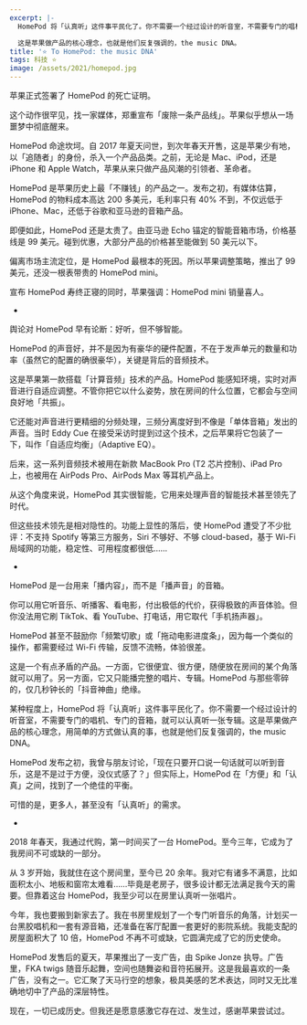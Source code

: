 ```yaml
---
excerpt: |-
  HomePod 将「认真听」这件事平民化了。你不需要一个经过设计的听音室，不需要专门的唱机、专门的音箱，就可以认真听一张专辑。

  这是苹果做产品的核心理念，也就是他们反复强调的，the music DNA。
title: '⭐️ To HomePod: the music DNA'
tags: 科技 ⭐️
image: /assets/2021/homepod.jpg
---
```


苹果正式签署了 HomePod 的死亡证明。

这个动作很罕见，找一家媒体，郑重宣布「废除一条产品线」。苹果似乎想从一场噩梦中彻底醒来。

HomePod 命途坎坷。自 2017 年夏天问世，到次年春天开售，这是苹果少有地，以「追随者」的身份，杀入一个产品品类。之前，无论是 Mac、iPod，还是 iPhone 和 Apple Watch，苹果从来只做产品风潮的引领者、革命者。

HomePod 是苹果历史上最「不赚钱」的产品之一。发布之初，有媒体估算，HomePod 的物料成本高达 200 多美元，毛利率只有 40% 不到，不仅远低于 iPhone、Mac，还低于谷歌和亚马逊的音箱产品。

即便如此，HomePod 还是太贵了。由亚马逊 Echo 锚定的智能音箱市场，价格基线是 99 美元。碰到优惠，大部分产品的价格甚至能做到 50 美元以下。

偏离市场主流定位，是 HomePod 最根本的死因。所以苹果调整策略，推出了 99 美元，还没一根表带贵的 HomePod mini。

宣布 HomePod 寿终正寝的同时，苹果强调：HomePod mini 销量喜人。

-

舆论对 HomePod 早有论断：好听，但不够智能。

HomePod 的声音好，并不是因为有豪华的硬件配置，不在于发声单元的数量和功率（虽然它的配置的确很豪华），关键是背后的音频技术。

这是苹果第一款搭载「计算音频」技术的产品。HomePod 能感知环境，实时对声音进行自适应调整。不管你把它以什么姿势，放在房间的什么位置，它都会与空间良好地「共振」。

它还能对声音进行更精细的分频处理，三频分离度好到不像是「单体音箱」发出的声音。当时 Eddy Cue 在接受采访时提到过这个技术，之后苹果将它包装了一下，叫作「自适应均衡」（Adaptive EQ）。

后来，这一系列音频技术被用在新款 MacBook Pro (T2 芯片控制)、iPad Pro 上，也被用在 AirPods Pro、AirPods Max 等耳机产品上。

从这个角度来说，HomePod 其实很智能，它用来处理声音的智能技术甚至领先了时代。

但这些技术领先是相对隐性的。功能上显性的落后，使 HomePod 遭受了不少批评：不支持 Spotify 等第三方服务，Siri 不够好、不够 cloud-based，基于 Wi-Fi 局域网的功能，稳定性、可用程度都很低……

-

HomePod 是一台用来「播内容」，而不是「播声音」的音箱。

你可以用它听音乐、听播客、看电影，付出极低的代价，获得极致的声音体验。但你没法用它刷 TikTok、看 YouTube、打电话，用它取代「手机扬声器」。

HomePod 甚至不鼓励你「频繁切歌」或「拖动电影进度条」，因为每一个类似的操作，都需要经过 Wi-Fi 传输，反馈不流畅，体验很差。

这是一个有点矛盾的产品。一方面，它很便宜、很方便，随便放在房间的某个角落就可以用了。另一方面，它又只能播完整的唱片、专辑。HomePod 与那些零碎的，仅几秒钟长的「抖音神曲」绝缘。

某种程度上，HomePod 将「认真听」这件事平民化了。你不需要一个经过设计的听音室，不需要专门的唱机、专门的音箱，就可以认真听一张专辑。这是苹果做产品的核心理念，用简单的方式做认真的事，也就是他们反复强调的，the music DNA。

HomePod 发布之初，我曾与朋友讨论，「现在只要开口说一句话就可以听到音乐，这是不是过于方便，没仪式感了？」但实际上，HomePod 在「方便」和「认真」之间，找到了一个绝佳的平衡。

可惜的是，更多人，甚至没有「认真听」的需求。

-

2018 年春天，我通过代购，第一时间买了一台 HomePod。至今三年，它成为了我房间不可或缺的一部分。

从 3 岁开始，我就住在这个房间里，至今已 20 余年。我对它有诸多不满意，比如面积太小、地板和窗帘太难看……毕竟是老房子，很多设计都无法满足我今天的需要。但靠着这台 HomePod，我至少可以在房里认真听一张唱片。

今年，我也要搬到新家去了。我在书房里规划了一个专门听音乐的角落，计划买一台黑胶唱机和一套有源音箱，还准备在客厅配置一套更好的影院系统。我能支配的房屋面积大了 10 倍，HomePod 不再不可或缺，它圆满完成了它的历史使命。

HomePod 发售后的夏天，苹果推出了一支广告，由 Spike Jonze 执导。广告里，FKA twigs 随音乐起舞，空间也随舞姿和音符拓展开。这是我最喜欢的一条广告，没有之一。它汇聚了天马行空的想象，极具美感的艺术表达，同时又无比准确地切中了产品的深层特性。

现在，一切已成历史。但我还是愿意感激它存在过、发生过，感谢苹果尝试过。
